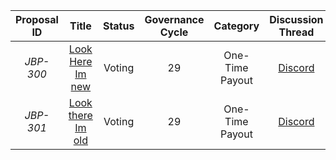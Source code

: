 | Proposal ID | Title | Status | Governance Cycle | Category | Discussion Thread | Data Backup | Voting | Total Votes | For | Against |
| :--: | :--: | :--: | :--: | :--: | :--: | :--: | :--: | :--: | :--: | :--: |
| _JBP-300_ | [Look Here Im new](/GC29/JBP-300.md) | Voting | 29 | One-Time Payout | [Discord](https://discord.com/channels/889377541675159602/964601032703352873/997610063902556260) | [IPFS](https://gateway.pinata.cloud/ipfs/QmPqoJgZaJKb9Ayv2NvS6EkM8vQ5uJR2RnM82gFmexPQGq) | [Snapshot](https://snapshot.org/#/jbdao.eth/proposal/0x358f32a869a7d49ae598eb20372e019ffbb0e821381611fd2f70081e0e7a7657) |  | 0 | 0 |
| _JBP-301_ | [Look there Im old](/GC29/JBP-301.md) | Voting | 29 | One-Time Payout | [Discord](https://discord.com/channels/889377541675159602/964601032703352873/997606377054806048) | [IPFS](https://gateway.pinata.cloud/ipfs/QmPqoJgZaJKb9Ayv2NvS6EkM8vQ5uJR2RnM82gFmexPQGq) | [Snapshot](https://snapshot.org/#/jbdao.eth/proposal/0xb94aa52a466bb69ec9af4998e4f86ed63bc34eb2611ac2b0724c4bec86302bb9) |  | 0 | 0 |